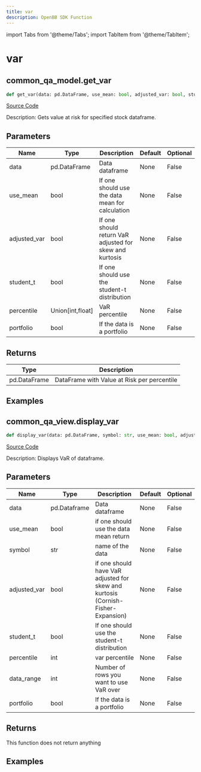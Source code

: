 ```yaml
---
title: var
description: OpenBB SDK Function
---
```


import Tabs from '@theme/Tabs';
import TabItem from '@theme/TabItem';

# var

<Tabs>
<TabItem value="model" label="Model" default>

## common_qa_model.get_var

```python title='openbb_terminal/common/quantitative_analysis/qa_model.py'
def get_var(data: pd.DataFrame, use_mean: bool, adjusted_var: bool, student_t: bool, percentile: Union[int, float], portfolio: bool) -> DataFrame:
```
[Source Code](https://github.com/OpenBB-finance/OpenBBTerminal/tree/main/openbb_terminal/common/quantitative_analysis/qa_model.py#L226)

Description: Gets value at risk for specified stock dataframe.

## Parameters

| Name | Type | Description | Default | Optional |
| ---- | ---- | ----------- | ------- | -------- |
| data | pd.DataFrame | Data dataframe | None | False |
| use_mean | bool | If one should use the data mean for calculation | None | False |
| adjusted_var | bool | If one should return VaR adjusted for skew and kurtosis | None | False |
| student_t | bool | If one should use the student-t distribution | None | False |
| percentile | Union[int,float] | VaR percentile | None | False |
| portfolio | bool | If the data is a portfolio | None | False |

## Returns

| Type | Description |
| ---- | ----------- |
| pd.DataFrame | DataFrame with Value at Risk per percentile |

## Examples



</TabItem>
<TabItem value="view" label="View">

## common_qa_view.display_var

```python title='openbb_terminal/common/quantitative_analysis/qa_view.py'
def display_var(data: pd.DataFrame, symbol: str, use_mean: bool, adjusted_var: bool, student_t: bool, percentile: float, data_range: int, portfolio: bool) -> None:
```
[Source Code](https://github.com/OpenBB-finance/OpenBBTerminal/tree/main/openbb_terminal/common/quantitative_analysis/qa_view.py#L1006)

Description: Displays VaR of dataframe.

## Parameters

| Name | Type | Description | Default | Optional |
| ---- | ---- | ----------- | ------- | -------- |
| data | pd.Dataframe | Data dataframe | None | False |
| use_mean | bool | if one should use the data mean return | None | False |
| symbol | str | name of the data | None | False |
| adjusted_var | bool | if one should have VaR adjusted for skew and kurtosis (Cornish-Fisher-Expansion) | None | False |
| student_t | bool | If one should use the student-t distribution | None | False |
| percentile | int | var percentile | None | False |
| data_range | int | Number of rows you want to use VaR over | None | False |
| portfolio | bool | If the data is a portfolio | None | False |

## Returns

This function does not return anything

## Examples



</TabItem>
</Tabs>